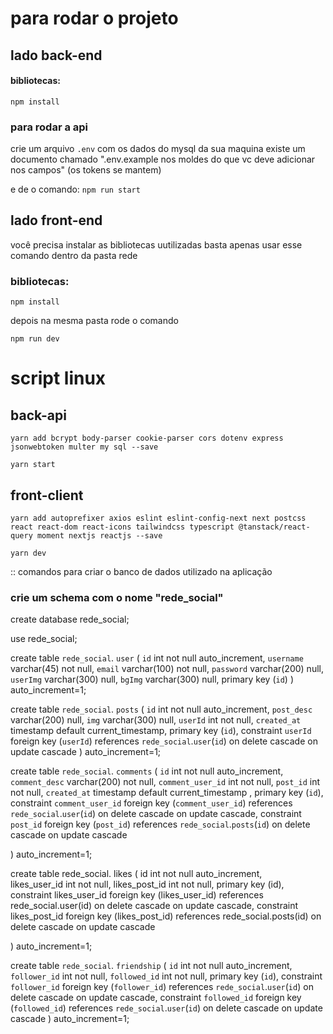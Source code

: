 # para rodar o projeto 

## lado back-end

#### bibliotecas: 
`npm install`

### para rodar a api 

crie um arquivo `.env` com os dados do mysql da sua maquina
existe um documento chamado ".env.example nos moldes do que vc deve adicionar nos campos" (os tokens se mantem)


e de o comando: `npm run start`


## lado front-end

você precisa instalar as bibliotecas uutilizadas basta apenas usar esse comando dentro da pasta rede

### bibliotecas:

`npm install`

depois na mesma pasta rode o comando

`npm run dev`

# script linux

## back-api

`yarn add bcrypt body-parser cookie-parser cors dotenv express jsonwebtoken multer my sql --save`

`yarn start`

## front-client

`yarn add autoprefixer axios eslint eslint-config-next next postcss react react-dom react-icons tailwindcss typescript @tanstack/react-query moment nextjs reactjs --save`

`yarn dev`

:: comandos para criar o banco de dados utilizado na aplicação

### crie um schema com o nome "rede_social"

create database rede_social;

use rede_social;

create table `rede_social`. `user` (
    `id` int not null auto_increment,
    `username` varchar(45) not null, 
    `email` varchar(100) not null,
    `password` varchar(200) null,
    `userImg` varchar(300) null,
    `bgImg` varchar(300) null,
    primary key (`id`)
) auto_increment=1;


create table `rede_social`. `posts` (
	`id` int not null auto_increment,
    `post_desc` varchar(200) null,
    `img` varchar(300) null,
    `userId` int not null,
    `created_at` timestamp default current_timestamp,
    primary key (`id`),
    constraint `userId`
    foreign key (`userId`)
    references `rede_social`.`user`(`id`)
    on delete cascade
    on update cascade
) auto_increment=1;

create table `rede_social`. `comments` (
    `id` int not null auto_increment,
    `comment_desc` varchar(200) not null,
    `comment_user_id` int not null,
    `post_id` int not null,
    `created_at` timestamp default current_timestamp ,
    primary key (`id`),
    constraint `comment_user_id`
    foreign key (`comment_user_id`)
    references `rede_social`.`user`(`id`)
    on delete cascade
    on update cascade,
	constraint `post_id`
    foreign key (`post_id`)
    references `rede_social`.`posts`(`id`)
    on delete cascade
    on update cascade
    
) auto_increment=1;

create table rede_social. likes (
    id int not null auto_increment,  
    likes_user_id int not null, 
    likes_post_id int not null, 
    primary key (id), 
    constraint likes_user_id 
    foreign key (likes_user_id) 
    references rede_social.user(id) 
    on delete cascade 
    on update cascade, 
    constraint likes_post_id 
    foreign key (likes_post_id) 
    references rede_social.posts(id) 
    on delete cascade 
    on update cascade

) auto_increment=1;


create table `rede_social`. `friendship` (
    `id` int not null auto_increment,
    `follower_id` int not null,
    `followed_id` int not null,
    primary key (`id`),
    constraint `follower_id`
    foreign key (`follower_id`)
    references `rede_social`.`user`(`id`)
    on delete cascade
    on update cascade,
	constraint `followed_id`
    foreign key (`followed_id`)
    references `rede_social`.`user`(`id`)
    on delete cascade
    on update cascade
) auto_increment=1;


